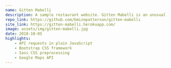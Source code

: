 ```yaml
---
name: Gitten Mabelli
description: A sample restaurant website. Gitten Mabelli is an unusual Italian trattoria.
repo_link: https://github.com/bmizepatterson/gitten-mabelli
site_link: https://gitten-mabelli.herokuapp.com/
image: assets/img/gitten-mabelli.jpg
date: 2018-10-05
highlights: 
    - API requests in plain JavaScript
    - Bootstrap CSS framework
    - Sass CSS preprocessing
    - Google Maps API
---
```

